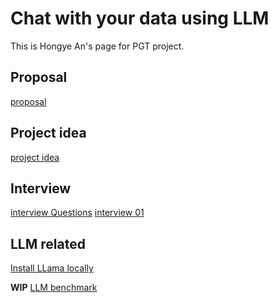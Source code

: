 # Chat with your data using LLM

This is Hongye An's page for PGT project.

## Proposal
[proposal](./proposal.md)

## Project idea
[project idea](./project-idea.md)

## Interview
[interview Questions](./interview/interview-question.md)
[interview 01](./interview/interview-01.md)

## LLM related
[Install LLama locally](./llama/llmam.cpp.md)

**WIP**  [LLM benchmark](./LLM-benchmark.md)

